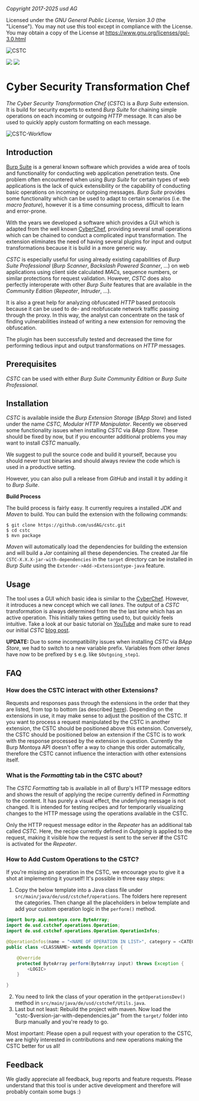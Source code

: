 
*Copyright 2017-2025 usd AG*

Licensed under the *GNU General Public License, Version 3.0* (the "License"). You may not use this tool except in compliance with the License.
You may obtain a copy of the License at https://www.gnu.org/licenses/gpl-3.0.html

![CSTC](media/CSTC_White_Smaller.png)

![](https://github.com/usdAG/cstc/workflows/master%20maven%20CI/badge.svg?branch=master)
![](https://github.com/usdAG/cstc/workflows/develop%20maven%20CI/badge.svg?branch=develop)

# Cyber Security Transformation Chef

*The Cyber Security Transformation Chef* (*CSTC*) is a *Burp Suite* extension. It is build for security experts to
extend *Burp Suite* for chaining simple operations on each incoming or outgoing *HTTP* message.
It can also be used to quickly apply custom formatting on each message.

![CSTC-Workflow](media/CSTC_Workflow.gif)

## Introduction

[Burp Suite](https://portswigger.net/) is a general known software which provides
a wide area of tools and functionality for conducting web application penetration
tests. One problem often encountered when using *Burp Suite* for certain types of
web applications is the lack of quick extensibility or the capability
of conducting basic operations on incoming or outgoing messages.
*Burp Suite* provides some functionality which can be used to adapt to certain scenarios
(i.e. the *macro feature*), however it is a time consuming process, difficult to learn and error-prone.

With the years we developed a software which provides a GUI which is adapted from the well known
[CyberChef](https://gchq.github.io/CyberChef/), providing several small operations which can be chained
to conduct a complicated input transformation. The extension eliminates
the need of having several plugins for input and output transformations because it is build in a more generic way.

*CSTC* is especially useful for using already existing capabilities of *Burp Suite Professional* (*Burp Scanner*, *Backslash Powered Scanner*, ...)
on web applications using client side calculated *MACs*, sequence numbers, or similar protections for request validation.
However, *CSTC* does also perfectly interoperate with other *Burp Suite* features that are available in the *Community Edition* (*Repeater*, *Intruder*, ...).

It is also a great help for analyzing obfuscated *HTTP* based protocols because it can be used to de- and reobfuscate network traffic
passing through the proxy. In this way, the analyst can concentrate on the task of finding vulnerabilities
instead of writing a new extension for removing the obfuscation.

The plugin has been successfully tested and decreased the time for performing tedious input and output transformations on *HTTP* messages.

## Prerequisites

*CSTC* can be used with either *Burp Suite Community Edition* or *Burp Suite Professional*.

## Installation

*CSTC* is available inside the *Burp Extension Storage* (*BApp Store*) and listed under the name *CSTC, Modular HTTP Manipulator*. 
Recently we observed some functionality issues when installing *CSTC* via *BApp Store*. These should be fixed by now, but if you 
encounter additional problems you may want to install *CSTC* manually.

We suggest to pull the source code and build it yourself, because you should never trust binaries
and should always review the code which is used in a productive setting.

However, you can also pull a release from *GitHub* and install it by adding it to *Burp Suite*.

**Build Process**

The build process is fairly easy. It currently requires a installed *JDK* and *Maven* to build.
You can build the extension with the following commands:

```
$ git clone https://github.com/usdAG/cstc.git
$ cd cstc
$ mvn package
```

*Maven* will automatically load the dependencies for building the extension and will build
a *Jar* containing all these dependencies. The created Jar file ``CSTC-X.X.X-jar-with-dependencies`` in the ``target`` directory can be 
installed in *Burp Suite* using the ``Extender->Add->Extensiontype-java`` feature.

## Usage

The tool uses a GUI which basic idea is similar to the [CyberChef](https://gchq.github.io/CyberChef/). However, it introduces
a new concept which we call *lanes*. The output of a *CSTC* transformation is always determined
from the the last *lane* which has an active operation. This initially takes getting used to, but quickly feels intuitive.
Take a look at our basic tutorial on [YouTube](https://www.youtube.com/watch?v=6fjW4iXj5cg) and make sure to read our initial
*CSTC* [blog post](https://herolab.usd.de/news-cyber-security-transformation-chef/).

**UPDATE:** Due to some incompatibility issues when installing *CSTC* via *BApp Store*, we had to switch to a new variable prefix.
Variables from other *lanes* have now to be prefixed by ``$`` e.g. like ``$Outgoing_step1``.

## FAQ

### How does the CSTC interact with other Extensions?

Requests and responses pass through the extensions in the order that they are listed, from top to bottom (as described [here](https://portswigger.net/burp/documentation/desktop/extensions/managing-extensions)).
Depending on the extensions in use, it may make sense to adjust the position of the CSTC. If you want to process a request manipulated by the CSTC in another extension,
the CSTC should be positioned above this extension. Conversely, the CSTC should be positioned below an extension if the CSTC is to work with the response processed by the extension in question.
Currently the Burp Montoya API doesn't offer a way to change this order automatically, therefore the CSTC cannot influence the interaction with other extensions itself.

### What is the *Formatting* tab in the CSTC about?

The *CSTC Formatting* tab is available in all of Burp's HTTP message editors and shows the result of applying the recipe currently defined in *Formatting* to the content. It has purely a visual effect, the underlying message is not changed. It is intended for testing recipes and for temporarily visualizing changes to the HTTP message using the operations available in the CSTC.

Only the HTTP request message editor in the *Repeater* has an additional tab called *CSTC*. Here, the recipe currently defined in *Outgoing* is applied to the request, making it visible how the request is sent to the server **if** the CSTC is activated for the *Repeater*.

### How to Add Custom Operations to the CSTC?

If you're missing an operation in the CSTC, we encourage you to give it a shot at implementing it yourself! 
It's possible in three easy steps:

1. Copy the below template into a Java class file under `src/main/java/de/usd/cstchef/operations`. The folders here represent the categories. Then change all the placeholders in below template and add your custom operation logic in the `perform()` method.

```java
import burp.api.montoya.core.ByteArray;
import de.usd.cstchef.operations.Operation;
import de.usd.cstchef.operations.Operation.OperationInfos;

@OperationInfos(name = "<NAME OF OPERATION IN LIST>", category = <CATEGORY>, description = "<DESCRIPTION HELP TEXT>")
public class <CLASSNAME> extends Operation {

    @Override
    protected ByteArray perform(ByteArray input) throws Exception {
        <LOGIC>
    }

}
```

2. You need to link the class of your operation in the `getOperationsDev()` method in `src/main/java/de/usd/cstchef/Utils.java`. 
3. Last but not least: Rebuild the project with maven. Now load the "cstc-$version-jar-with-dependencies.jar" from the `target/` folder into Burp manually and you're ready to go. 

Most important: Please open a pull request with your operation to the CSTC, we are highly interested in contributions and new operations making the CSTC better for us all!

## Feedback

We gladly appreciate all feedback, bug reports and feature requests.
Please understand that this tool is under active development and therefore will
probably contain some bugs :)
